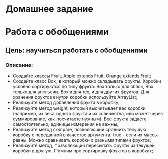 # Домашнее задание
# Работа с обобщениями
## Цель: научиться работать с обобщениями

### Описание:
* Создайте классы Fruit, Apple extends Fruit, Orange extends Fruit;
* Создайте класс Box, в который можно складывать фрукты. Коробки условно сортируются по типу фрукта: Box только для яблок, Box только для апельсин, Box и для тех, и для других фруктов. Для хранения фруктов внутри коробки используйте ArrayList;
* Реализуйте метод добавления фрукта в коробку;
* Реализуйте метод weight, который высчитывает вес коробки (например, из веса одного фрукта и их количества, или может через суммирование, как посчитаете нужным). Вес фрукта задаете самостоятельно, единицы измерения не важны;
* Реализуйте метод compare, позволяющий сравнить текущую коробку с переданной в качестве аргумента. true – если их массы равны. Можно сравнивать коробки с разными типами фруктов;
* Реализуйте метод, позволяющий пересыпать фрукты из текущей коробки в другую. Помним про сортировку фруктов в коробках;